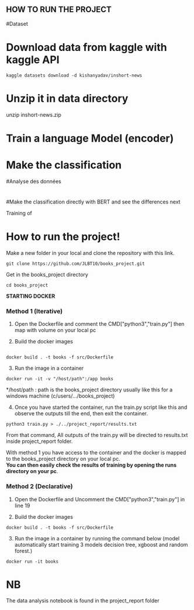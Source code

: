 
## HOW TO RUN THE PROJECT

#Dataset
# Download data from kaggle with kaggle API

```
kaggle datasets download -d kishanyadav/inshort-news
```

# Unzip it in data directory
unzip inshort-news.zip

# Train a language Model (encoder)
# Make the classification

#Analyse des données
#
#Make the classification directly with BERT and see the differences
next


Training of 

# How to run the project!

Make a new folder in your local and clone the repository with this link.

```
git clone https://github.com/JLBT10/books_project.git

```
Get in the books_project directory

```
cd books_project

```

**STARTING DOCKER**

### Method 1 (Iterative)

1. Open the Dockerfile and comment the CMD["python3","train.py"] then map with volume on your local pc

2. Build the docker images
```

docker build . -t books -f src/Dockerfile

```
3. Run the image in a container

```
docker run -it -v "/host/path":/app books

```

*/host/path : path is the books_project directory usually like this for a windows machine (c/users/.../books_project)<br>

4. Once you have started the container, run the train.py script like this and observe the outputs till the end, then exit the container.


```
python3 train.py > ./../project_report/results.txt

```
From that command, All outputs of the train.py will be directed to results.txt inside project_report folder.

With method 1 you have access to the container and the docker is mapped to the books_project directory on your local pc.<br>
**You can then easily check the results of training by opening the runs directory on your pc**.

### Method 2 (Declarative)
1. Open the Dockerfile and Uncomment the CMD["python3","train.py"] in line 19

2. Build the docker images

```
docker build . -t books -f src/Dockerfile

```
3. Run the image in a container by running the command below (model automatically start training 3 models decision tree, xgboost and random forest.)

```
docker run -it books 

```
# NB
The data analysis notebook is found in the project_report folder 

